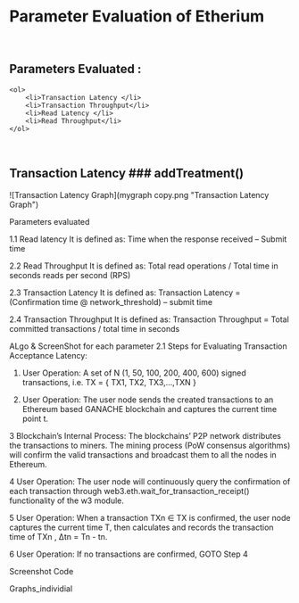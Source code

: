 # Parameter Evaluation of Etherium
<br>

##	Parameters Evaluated :
	<ol>
		<li>Transaction Latency </li>
		<li>Transaction Throughput</li>
		<li>Read Latency </li> 
		<li>Read Throughput</li>
	</ol>	

<br>

## Transaction Latency ### addTreatment()

![Transaction Latency Graph](mygraph copy.png "Transaction Latency Graph")

Parameters evaluated

1.1 Read latency
It is defined as: Time when the response received – Submit time

2.2 Read Throughput
It is defined as: Total read operations / Total time in seconds
reads per second (RPS) 

2.3 Transaction Latency
It is defined as: Transaction Latency = (Confirmation time @ network_threshold) – submit time

2.4 Transaction Throughput
It is defined as: Transaction Throughput = Total committed transactions / total
time in seconds

ALgo & ScreenShot for each parameter
	2.1 Steps for Evaluating Transaction Acceptance Latency:

1. User Operation: A set of N (1, 50, 100, 200, 400, 600) signed transactions, i.e. TX = {
TX1, TX2, TX3,...,TXN }

2. User Operation: The user node sends the created transactions to an Ethereum based GANACHE blockchain and captures the current time point t.

3 Blockchain’s Internal Process: The blockchains’ P2P network distributes the transactions to miners. The mining process (PoW consensus algorithms) will confirm the valid transactions and broadcast them to all the nodes in Ethereum.

4 User Operation: The user node will continuously query the confirmation of each transaction through web3.eth.wait_for_transaction_receipt() functionality of the w3 module. 

5 User Operation: When a transaction TXn ∈ TX is confirmed, the user node captures
the current time T, then calculates and records the transaction time of TXn , Δtn = Tn - tn.

6 User Operation: If no transactions are confirmed, GOTO Step 4



Screenshot Code

Graphs_individial


